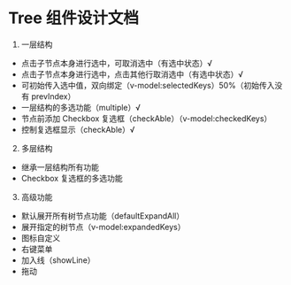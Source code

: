 # Tree 组件设计文档

1. 一层结构

- 点击子节点本身进行选中，可取消选中（有选中状态）√
- 点击子节点本身进行选中，点击其他行取消选中（有选中状态）√
- 可初始传入选中值，双向绑定（v-model:selectedKeys）50%（初始传入没有 prevIndex）
- 一层结构的多选功能（multiple）√
- 节点前添加 Checkbox 复选框（checkAble）（v-model:checkedKeys）
- 控制复选框显示（checkAble）√

2. 多层结构

- 继承一层结构所有功能
- Checkbox 复选框的多选功能

3. 高级功能

- 默认展开所有树节点功能（defaultExpandAll）
- 展开指定的树节点（v-model:expandedKeys）
- 图标自定义
- 右键菜单
- 加入线（showLine）
- 拖动
